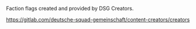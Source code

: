Faction flags created and provided by DSG Creators.

https://gitlab.com/deutsche-squad-gemeinschaft/content-creators/creators